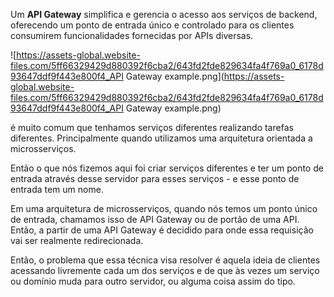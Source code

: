 Um **API Gateway** simplifica e gerencia o acesso aos serviços de backend, oferecendo um ponto de entrada único e controlado para os clientes consumirem funcionalidades fornecidas por APIs diversas.

![https://assets-global.website-files.com/5ff66329429d880392f6cba2/643fd2fde829634fa4f769a0_6178d93647ddf9f443e800f4_API Gateway example.png](https://assets-global.website-files.com/5ff66329429d880392f6cba2/643fd2fde829634fa4f769a0_6178d93647ddf9f443e800f4_API Gateway example.png)

é muito comum que tenhamos serviços diferentes realizando tarefas diferentes. Principalmente quando utilizamos uma arquitetura orientada a microsserviços.

Então o que nós fizemos aqui foi criar serviços diferentes e ter um ponto de entrada através desse servidor para esses serviços - e esse ponto de entrada tem um nome.

Em uma arquitetura de microsserviços, quando nós temos um ponto único de entrada, chamamos isso de API Gateway ou de portão de uma API. Então, a partir de uma API Gateway é decidido para onde essa requisição vai ser realmente redirecionada.

Então, o problema que essa técnica visa resolver é aquela ideia de clientes acessando livremente cada um dos serviços e de que às vezes um serviço ou domínio muda para outro servidor, ou alguma coisa assim do tipo.